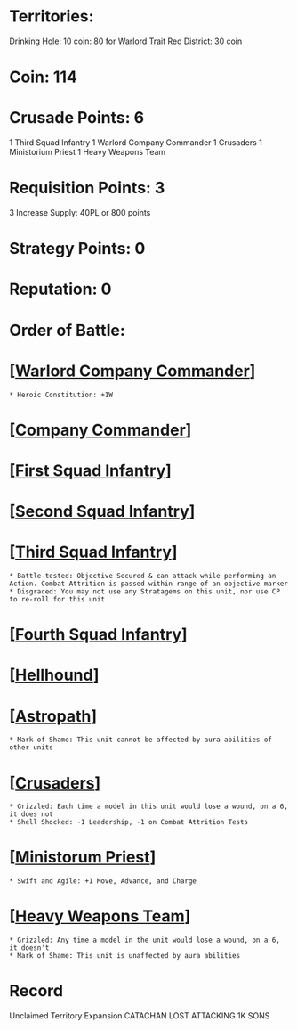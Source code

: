# Territories: 
Drinking Hole: 10 coin: 80 for Warlord Trait
Red District: 30 coin

# Coin: 114

# Crusade Points: 6
1 Third Squad Infantry
1 Warlord Company Commander
1 Crusaders
1 Ministorium Priest 
1 Heavy Weapons Team

# Requisition Points: 3
3 Increase Supply: 40PL or 800 points

# Strategy Points: 0

# Reputation: 0

# Order of Battle:
# [[Warlord Company Commander]]
    * Heroic Constitution: +1W
# [[Company Commander]]
# [[First Squad Infantry]]
# [[Second Squad Infantry]]
# [[Third Squad Infantry]]
    * Battle-tested: Objective Secured & can attack while performing an Action. Combat Attrition is passed within range of an objective marker
    * Disgraced: You may not use any Stratagems on this unit, nor use CP to re-roll for this unit
# [[Fourth Squad Infantry]]
# [[Hellhound]]
# [[Astropath]]
    * Mark of Shame: This unit cannot be affected by aura abilities of other units
# [[Crusaders]]
    * Grizzled: Each time a model in this unit would lose a wound, on a 6, it does not
    * Shell Shocked: -1 Leadership, -1 on Combat Attrition Tests
# [[Ministorum Priest]]
    * Swift and Agile: +1 Move, Advance, and Charge
# [[Heavy Weapons Team]]
    * Grizzled: Any time a model in the unit would lose a wound, on a 6, it doesn't
    * Mark of Shame: This unit is unaffected by aura abilities


# Record
Unclaimed Territory Expansion
CATACHAN LOST ATTACKING 1K SONS

[//begin]: # "Autogenerated link references for markdown compatibility"
[Warlord Company Commander]: warlord-company-commander "Warlord Company Commander"
[Company Commander]: company-commander "Company Commander"
[First Squad Infantry]: first-squad-infantry "First Squad Infantry"
[Second Squad Infantry]: second-squad-infantry "Second Squad Infantry"
[Third Squad Infantry]: third-squad-infantry "Third Squad Infantry"
[Fourth Squad Infantry]: fourth-squad-infantry "Fourth Squad Infantry"
[Hellhound]: hellhound "Hellhound"
[Astropath]: astropath "Astropath"
[Crusaders]: crusaders "Crusaders"
[Ministorum Priest]: ministorum-priest "Ministorum Priest"
[Heavy Weapons Team]: heavy-weapons-team "Heavy Weapons Team"
[//end]: # "Autogenerated link references"